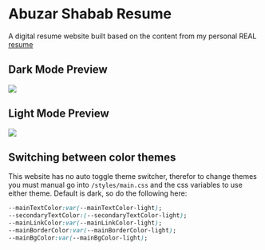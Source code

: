 # Abuzar Shabab Resume

A digital resume website built based on the content from my personal REAL [resume](./assets/resume.pdf) 


## Dark Mode Preview

<img src="assets\images\darkPreview.PNG">

## Light Mode Preview

<img src="assets\images\lightPreview.PNG">

## Switching between color themes

This website has no auto toggle theme switcher, therefor to change themes you must manual go into `/styles/main.css` and the css variables to use either theme. Default is dark, so do the following here:

```css
--mainTextColor:var(--mainTextColor-light); 
--secondaryTextColor:(--secondaryTextColor-light);
--mainLinkColor:var(--mainLinkColor-light);
--mainBorderColor:var(--mainBorderColor-light);
--mainBgColor:var(--mainBgColor-light);
```